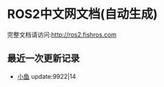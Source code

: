 # ROS2中文网文档(自动生成)

完整文档请访问:http://ros2.fishros.com

## 最近一次更新记录
- [小鱼](https://github.com/fishros) update:9922|14
